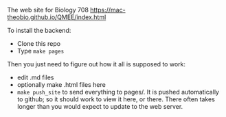 The web site for Biology 708 https://mac-theobio.github.io/QMEE/index.html

To install the backend:

* Clone this repo
* Type `make pages`

Then you just need to figure out how it all is supposed to work:

* edit .md files
* optionally make .html files here
* `make push_site` to send everything to pages/. It is pushed automatically to github; so it should work to view it here, or there. There often takes longer than you would expect to update to the web server.

